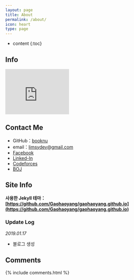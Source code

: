 ```yaml
---
layout: page
title: About
permalink: /about/
icon: heart
type: page
---
```


* content
{:toc}

## Info

<iframe src="http://githubbadge.appspot.com/booknu" style="border: 0;height: 142px;width: 200px;overflow: hidden;" frameBorder="0"></iframe>



## Contact Me

* GitHub：[booknu](https://github.com/booknu)
* email：limsydev@gmail.com
* [Facebook](https://www.facebook.com/lsy8664)
* [Linked-In](https://www.linkedin.com/in/booknu/)
* [Codeforces](http://codeforces.com/profile/booknu)
* [BOJ](https://www.acmicpc.net/user/lim551)

## Site Info

**사용한 Jekyll 테마：[https://github.com/Gaohaoyang/gaohaoyang.github.io](https://github.com/Gaohaoyang/gaohaoyang.github.io)**

### Update Log

*2019.01.17*

- 블로그 생성

## Comments

{% include comments.html %}

